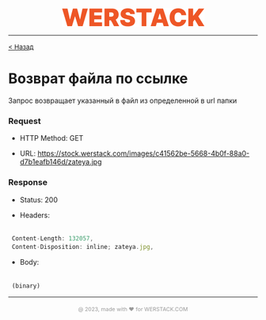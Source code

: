 <p align="center">
  <img src="./WERSTACK.png" alt="WERSTACK-PLATFORM">
</p>

---

<font size="2"><a href="../README.md">< Назад</a></font>

# Возврат файла по ссылке

Запрос возвращает указанный в файл из определенной в url папки

### Request

 + HTTP Method: GET
 
 + URL: https://stock.werstack.com/images/c41562be-5668-4b0f-88a0-d7b1eafb146d/zateya.jpg

### Response

 + Status: 200

 + Headers: 
 ```javascript

  Content-Length: 132057,
  Content-Disposition: inline; zateya.jpg,

 ```

 + Body:
 ```javascript

  (binary)

 ```
---

<p align="center">
  <font size="2" color="#999999"><small>@ 2023, made with ❤ for WERSTACK.COM</small></font>
</p>